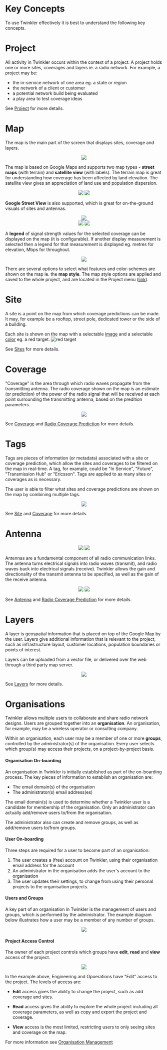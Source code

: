 # 
# Key Concepts

To use Twinkler effectively it is best to understand the following key concepts.

# Project

All activity in Twinkler occurs within the context of a project.  A project holds one or more sites, coverages and layers ie. a radio network. For example, a project may be:

* the in-service network of one area eg. a state or region
* the network of a client or customer
* a potential network build being evaluated
* a play area to test coverage ideas

See [Project](/map-menu?id=sites) for more details.

# Map

The map is the main part of the screen that displays sites, coverage and layers. 

<div style="text-align:center"><img src="_media/map_types.png" /></div>

The map is based on Google Maps and supports two map types - **street maps** (with terrain) and **satellite view** (with labels). The terrain map is great for understanding how coverage has been affected by land elevation. The satellite view gives an appreciation of land use and population dispersion.

<div style="text-align:center"><img src="/_media/terrain_example.png"/>&nbsp;<img src="/_media/satellite_example.png" /></div>

**Google Street View** is also supported, which is great for on-the-ground visuals of sites and antennas.

<div style="text-align:center"><img src="/_media/streetview_man.png"/></div>

<div style="text-align:center"><img src="/_media/streetview_selection.png"/>&nbsp;<img src="/_media/streetview_example_01.png" /></div>

A **legend** of signal strength values for the selected coverage can be displayed on the map (it is configurable). If another display measurement is selected then a legend for that measurement is displayed eg. metres for elevation, Mbps for throughout.

<div style="text-align:center"><img src="/_media/legend_dbm.png" /></div>

There are several options to select what features and color-schemes are shown on the map ie. the **map style**. The map style options are applied and saved to the whole project, and are located in the Project menu ([link](map-menu.md?id=map-style)).

# Site

A site is a point on the map from which coverage predictions can be made. It may, for example be a rooftop, street pole, dedicated tower or the side of a building.

Each site is shown on the map with a selectable [image](/parameters?id=IMAGES) and a selectable [color](/parameters?id=COLORS) eg. a red target. ![red target](/_media/red_target.png)

See [Sites](/map-menu?id=sites) for more details.

# Coverage

"Coverage" is the area through which radio waves propagate from the transmitting antenna. The radio coverage shown on the map is an estimate (or prediction) of the power of the radio signal that will be received at each point surrounding the transmitting antenna, based on the predition parameters.

<div style="text-align:center"><img src="/_media/coverage_example.png"/></div>

See [Coverage](/map-menu?id=coverage) and [Radio Coverage Prediction](radio-prediction.md?id=radio-coverage-prediction) for more details.

# Tags

Tags are pieces of information (or metadata) associated with a site or coverage prediction, which allow the sites and coverages to be filtered on the map in real-time. A tag, for example, could be "In Service", "Future", "Transmission Hub" or "Ericsson". Tags are applied to as many sites or coverages as is necessary.

The user is able to filter what sites and coverage predictions are shown on the map by combining multiple tags. 

<div style="text-align:center"><img src="/_media/tag_example.png" /></div>

See [Site](/map-menu?id=site) and [Coverage](/map-menu?id=coverage) for more details.

# Antenna

<div style="text-align:center"><img src="/_media/antenna_ceiling.png"/>&nbsp;<img src="/_media/antenna_patch.png"/></div>

Antennas are a fundamental component of all radio communication links. The antenna turns electrical signals into radio waves (transmit), and radio waves back into electrical signals (receive). Twinkler allows the gain and directionality of the transmit antenna to be specified, as well as the gain of the receive antenna.  

<div style="text-align:center"><img src="/_media/antenna_panel.png"/>&nbsp;<img src="/_media/antenna_tower.png"/></div>

See [Antenna](/main-menu?id=antenna) and [Radio Coverage Prediction](radio-prediction?id=radio-coverage-prediction) for more details.

# Layers

A layer is geospatial information that is placed on top of the Google Map by the user. Layers give additional information that is relevant to the project, such as infrastructure layout, customer locations, population boundaries or points of interest.

Layers can be uploaded from a vector file, or delivered over the web through a third party map server.

<div style="text-align:center"><img src="/_media/layers_example.png"/></div>

See [Layers](/map-menu?id=layers) for more details.

# Organisations

Twinkler allows multiple users to collaborate and share radio network designs. Users are grouped together into an **organisation**. An organisation, for example, may be a wireless operator or consulting company.

Within an organisation, each user may be a member of one or more **groups**, controlled by the administrator(s) of the organisation. Every user selects which group(s) may access their projects, on a project-by-project basis. 

#### Organisation On-boarding

An organisation in Twinkler is initially established as part of the on-boarding process. The key pieces of information to establish an organisation are:

* The email domain(s) of the organisation
* The administrator(s) email address(es)

The email domain(s) is used to determine whether a Twinkler user is a candidate for membership of the organisation. Only an administrator can actually add/remove users to/from the organisation. 

The administrator also can create and remove groups, as well as add/remove users to/from groups.

#### User On-boarding

Three steps are required for a user to become part of an organisation:

1. The user creates a (free) account on Twinkler, using their organisation email address for the account
2. An administrator in the organisation adds the user's account to the organisation
3. The user updates their settings, to change from using their personal projects to the organisation projects.  

#### Users and Groups 

A key part of an organisation in Twinkler is the management of users and groups, which is performed by the administrator. The example diagram below illustrates how a user may be a member of any number of groups.

<div style="text-align:center"><img src="/_media/organisation.png" /></div>

#### Project Access Control

The owner of each project controls which groups have **edit**, **read** and **view** access of the project.

<div style="text-align:center"><img src="/_media/access_control.png" /></div>

In the example above, Engineering and Opoerations have "Edit" access to the project. The levels of access are:

* **Edit** access gives the ability to change the project, such as add coverage and sites.

* **Read** access gives the ability to explore the whole project including all coverage parameters, as well as copy and export the project and coverage.

* **View** access is the most limited, restricting users to only seeing sites and coverage on the map.

For more information see [Organisation Management](main-menu?id=organisation-management)
